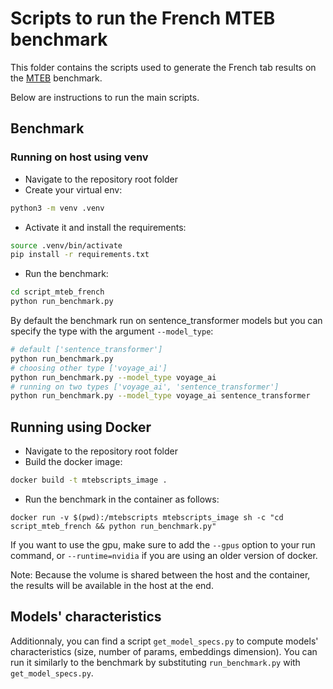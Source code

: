 # Scripts to run the French MTEB benchmark

This folder contains the scripts used to generate the French tab results on the [MTEB](https://github.com/embeddings-benchmark/mteb) benchmark.

Below are instructions to run the main scripts.

## Benchmark

### Running on host using venv

* Navigate to the repository root folder
* Create your virtual env:

```bash
python3 -m venv .venv
```
* Activate it and install the requirements:
```bash
source .venv/bin/activate
pip install -r requirements.txt
```
* Run the benchmark:
```bash
cd script_mteb_french
python run_benchmark.py
```

By default the benchmark run on sentence_transformer models but you can specify the type with the argument `--model_type`:
```bash
# default ['sentence_transformer']
python run_benchmark.py
# choosing other type ['voyage_ai']
python run_benchmark.py --model_type voyage_ai
# running on two types ['voyage_ai', 'sentence_transformer']
python run_benchmark.py --model_type voyage_ai sentence_transformer
```

## Running using Docker

* Navigate to the repository root folder
* Build the docker image:
```bash
docker build -t mtebscripts_image .
```
* Run the benchmark in the container as follows:
```
docker run -v $(pwd):/mtebscripts mtebscripts_image sh -c "cd script_mteb_french && python run_benchmark.py"
```
If you want to use the gpu, make sure to add the `--gpus` option to your run command, or `--runtime=nvidia` if you are using an older version of docker.

Note: Because the volume is shared between the host and the container, the results will be available in the host at the end.

## Models' characteristics

Additionnaly, you can find a script `get_model_specs.py` to compute models' characteristics (size, number of params, embeddings dimension). You can run it similarly to the benchmark by substituting `run_benchmark.py` with `get_model_specs.py`.